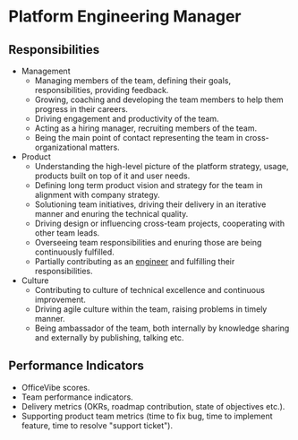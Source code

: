 # Platform Engineering Manager

## Responsibilities

- Management
  - Managing members of the team, defining their goals, responsibilities, providing feedback.
  - Growing, coaching and developing the team members to help them progress in their careers.
  - Driving engagement and productivity of the team.
  - Acting as a hiring manager, recruiting members of the team.
  - Being the main point of contact representing the team in cross-organizational matters.
- Product
  - Understanding the high-level picture of the platform strategy, usage, products built on top of it and user needs.
  - Defining long term product vision and strategy for the team in alignment with company strategy.
  - Solutioning team initiatives, driving their delivery in an iterative manner and enuring the technical quality.
  - Driving design or influencing cross-team projects, cooperating with other team leads.
  - Overseeing team responsibilities and enuring those are being continuously fulfilled.
  - Partially contributing as an [engineer](engineer.md) and fulfilling their responsibilities.
- Culture
  - Contributing to culture of technical excellence and continuous improvement.
  - Driving agile culture within the team, raising problems in timely manner.
  - Being ambassador of the team, both internally by knowledge sharing and externally by publishing, talking etc.

## Performance Indicators

- OfficeVibe scores.
- Team performance indicators.
- Delivery metrics (OKRs, roadmap contribution, state of objectives etc.).
- Supporting product team metrics (time to fix bug, time to implement feature, time to resolve "support ticket").
